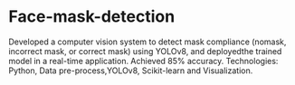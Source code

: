# Face-mask-detection
Developed a computer vision system to detect mask compliance (nomask, incorrect mask, or correct mask) using YOLOv8, and deployedthe trained model in a real-time application. Achieved 85% accuracy.   Technologies: Python, Data pre-process,YOLOv8, Scikit-learn and Visualization.
